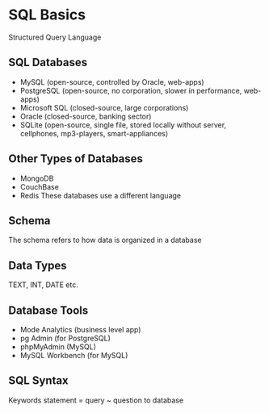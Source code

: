 # SQL Basics
Structured Query Language

## SQL Databases
* MySQL (open-source, controlled by Oracle, web-apps)
* PostgreSQL (open-source, no corporation, slower in performance, web-apps)
* Microsoft SQL (closed-source, large corporations)
* Oracle (closed-source, banking sector)
* SQLite (open-source, single file, stored locally without server, cellphones, mp3-players, smart-appliances)

## Other Types of Databases
* MongoDB
* CouchBase
* Redis
These databases use a different language

## Schema
The schema refers to how data is organized in a database

## Data Types
TEXT, INT, DATE etc.

## Database Tools
* Mode Analytics (business level app)
* pg Admin (for PostgreSQL)
* phpMyAdmin (MySQL)
* MySQL Workbench (for MySQL)

## SQL Syntax
Keywords
statement = query ~ question to database

